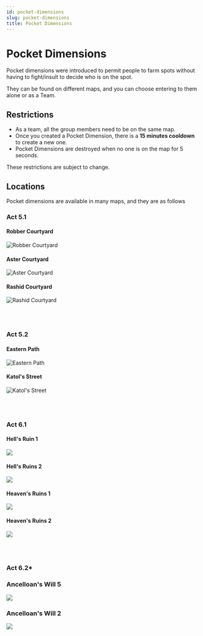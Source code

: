 ```yaml
---
id: pocket-dimensions
slug: pocket-dimensions
title: Pocket Dimensions 
---
```


# Pocket Dimensions

Pocket dimensions were introduced to permit people to farm spots without having to fight/insult to decide who is on the spot.

They can be found on different maps, and you can choose entering to them alone or as a Team.

## Restrictions
- As a team, all the group members need to be on the same map.
- Once you created a Pocket Dimension, there is a **15 minutes cooldown** to create a new one.
- Pocket Dimensions are destroyed when no one is on the map for 5 seconds.

These restrictions are subject to change.

## Locations
Pocket dimensions are available in many maps, and they are as follows

### **Act 5.1**

#### Robber Courtyard

![Robber Courtyard](/img/custom-features/pocket-dimensions/robber-courtyard.png)

#### Aster Courtyard

![Aster Courtyard](/img/custom-features/pocket-dimensions/aster-courtyard.png)

#### Rashid Courtyard

![Rashid Courtyard](/img/custom-features/pocket-dimensions/rashid-courtyard.png)

<br></br>

### **Act 5.2**

#### Eastern Path

![Eastern Path](/img/custom-features/pocket-dimensions/eastern-path.png)

#### Katol's Street

![Katol's Street](/img/custom-features/pocket-dimensions/katol's-street.png)


<br></br>

### **Act 6.1**

#### Hell's Ruin 1

![](https://i.imgur.com/IMMZGiC.png)

#### Hell's Ruins 2
![](https://i.imgur.com/LYrpqFt.png)

#### Heaven's Ruins 1
![](https://i.imgur.com/AX4vXpH.png)

#### Heaven's Ruins 2
![](https://i.imgur.com/2WQxJHv.png)


<br></br>

### **Act 6.2***

### Ancelloan's Will 5
![](https://i.imgur.com/BqxAA2K.png)

### Ancelloan's Will 2
![](https://i.imgur.com/gHMZDr6.png)
